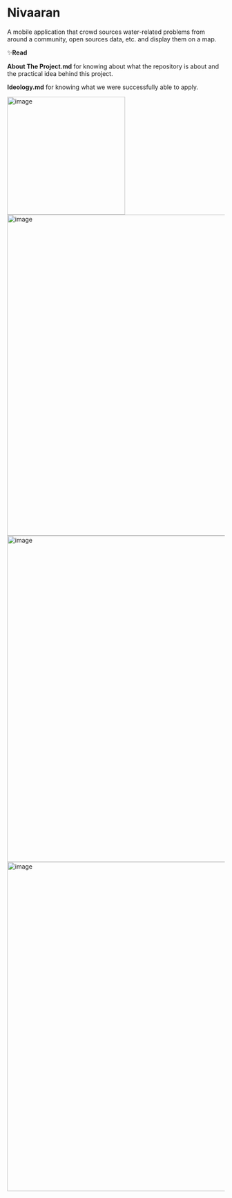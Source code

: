 # Nivaaran

A mobile application that crowd sources water-related problems from around a community, open sources data, etc. and display them on a map.

✨**Read**

**About The Project.md** for knowing about what the repository is about and the practical idea behind this project.

**Ideology.md** for knowing what we were successfully able to apply.




<img width="273" alt="image" src="https://github.com/cnd-sw/Nivaaran/assets/82866870/589e2dec-7db1-47d8-8121-bfa2ef67036a">

<img width="744" alt="image" src="https://github.com/cnd-sw/Nivaaran/assets/82866870/a630ff41-fb13-49d1-8fe6-a81ba17ec9dd">

<img width="756" alt="image" src="https://github.com/cnd-sw/Nivaaran/assets/82866870/fb3dd6fd-41f3-474e-9f3f-05c2dc1d002c">

<img width="763" alt="image" src="https://github.com/cnd-sw/Nivaaran/assets/82866870/6c13c084-1596-4ef5-842f-554c63dca57c">
